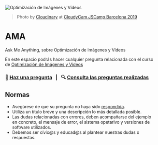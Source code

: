 ![Optimización de Imágenes y Vídeos](https://user-images.githubusercontent.com/1307927/63790903-934a2580-c8fa-11e9-8de6-0b1eea1213af.jpg)

> Photo by [Cloudinary](https://cloudinary.com/) at [CloudyCam JSCamp Barcelona 2019](https://cloudycam.dev/for/jscamp-barcelona-2019)

# AMA
Ask Me Anything, sobre Optimización de Imágenes y Vídeos


En este espacio podrás hacer cualquier pregunta relacionada con el curso de [Optimización de Imágenes y Videos](https://optimizacion-imagenes.github.io/Curso/)

### 🤔 [Haz una pregunta](../../issues/new) &nbsp;&nbsp;|&nbsp;&nbsp; 🔍 [Consulta las preguntas realizadas](../../issues?utf8=%E2%9C%93&q=is%3Aissue%20is%3Aclosed%20sort%3Aupdated-desc%20-label%3Ahidden)


## Normas

- Asegúrese de que su pregunta no haya sido [respondida](../../issues?utf8=%E2%9C%93&q=is%3Aissue%20is%3Aclosed%20sort%3Aupdated-desc%20-label%3Ahidden).
- Utiliza un título breve y una descripción lo más detallada posible.
- Las dudas relacionadas con errores, deben acompañarse del ejemplo en concreto, el mensaje de error, el sistema opetarivo y versiones de software utilizados.
- Debemos ser cívic@s y educad@s al plantear nuestras dudas o respuestas.
